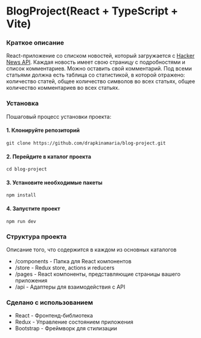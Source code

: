 # BlogProject(React + TypeScript + Vite)

### Краткое описание

React-приложение со списком новостей, который загружается с [Hacker News API](https://github.com/HackerNews/API).
Каждая новость имеет свою страницу с подробностями и список комментариев. Можно оставить свой комментарий.
Под всеми статьями должна есть таблица со статистикой, в которой отражено:
количество статей, общее количество символов во всех статьях, общее количество комментариев во всех статьях.

### Установка
Пошаговый процесс установки проекта:

#### 1. Клонируйте репозиторий
```
git clone https://github.com/drapkinamaria/blog-project.git
```
#### 2. Перейдите в каталог проекта
```
cd blog-project
```
#### 3. Установите необходимые пакеты
```
npm install
```
#### 4. Запустите проект
```
npm run dev
```

### Структура проекта
Описание того, что содержится в каждом из основных каталогов

- /components - Папка для React компонентов
- /store - Redux store, actions и reducers
- /pages - React компоненты, представляющие страницы вашего приложения
- /api - Адаптеры для взаимодействия с API

### Сделано с использованием
- React - Фронтенд-библиотека
- Redux - Управление состоянием приложения
- Bootstrap - Фреймворк для стилизации
